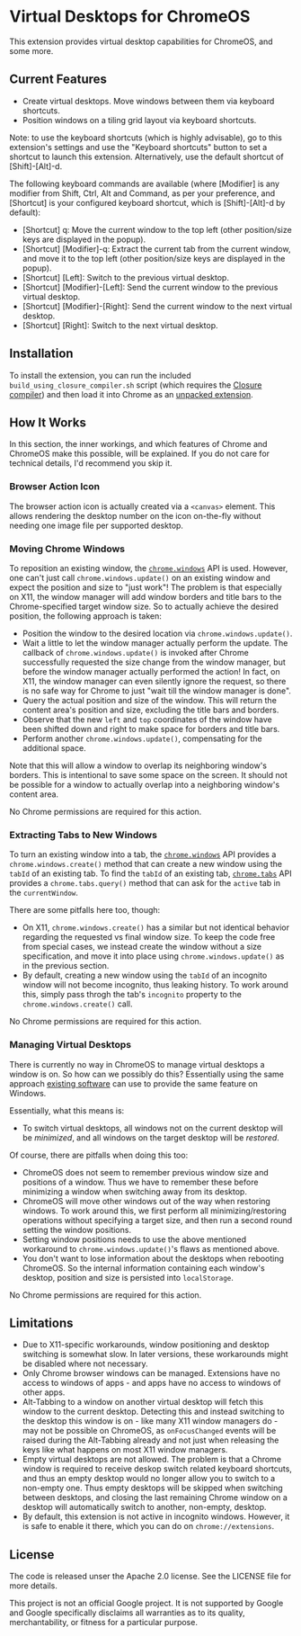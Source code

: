 Virtual Desktops for ChromeOS
=============================

This extension provides virtual desktop capabilities for ChromeOS, and some
more.

Current Features
----------------

* Create virtual desktops. Move windows between them via keyboard shortcuts.
* Position windows on a tiling grid layout via keyboard shortcuts.

Note: to use the keyboard shortcuts (which is highly advisable), go to this
extension's settings and use the "Keyboard shortcuts" button to set a shortcut
to launch this extension. Alternatively, use the default shortcut of
[Shift]-[Alt]-d.

The following keyboard commands are available (where [Modifier] is any
modifier from Shift, Ctrl, Alt and Command, as per your preference, and
[Shortcut] is your configured keyboard shortcut, which is [Shift]-[Alt]-d by
default):

* [Shortcut] q: Move the current window to the top left (other position/size
  keys are displayed in the popup).
* [Shortcut] [Modifier]-q: Extract the current tab from the current window, and
  move it to the top left (other position/size keys are displayed in the
  popup).
* [Shortcut] [Left]: Switch to the previous virtual desktop.
* [Shortcut] [Modifier]-[Left]: Send the current window to the previous virtual
  desktop.
* [Shortcut] [Modifier]-[Right]: Send the current window to the next virtual
  desktop.
* [Shortcut] [Right]: Switch to the next virtual desktop.

Installation
------------

To install the extension, you can run the included
`build_using_closure_compiler.sh` script (which requires the
[Closure compiler](https://developers.google.com/closure/compiler/))
and then load it into Chrome as an
[unpacked extension](https://developer.chrome.com/extensions/getstarted).

How It Works
------------

In this section, the inner workings, and which features of Chrome and ChromeOS
make this possible, will be explained. If you do not care for technical
details, I'd recommend you skip it.

### Browser Action Icon

The browser action icon is actually created via a `<canvas>` element. This
allows rendering the desktop number on the icon on-the-fly without needing one
image file per supported desktop.

### Moving Chrome Windows

To reposition an existing window, the
[`chrome.windows`](https://developer.chrome.com/extensions/windows) API is
used. However, one can't just call `chrome.windows.update()` on an existing
window and expect the position and size to "just work"! The problem is that
especially on X11, the window manager will add window borders and title bars to
the Chrome-specified target window size. So to actually achieve the desired
position, the following approach is taken:

* Position the window to the desired location via `chrome.windows.update()`.
* Wait a little to let the window manager actually perform the update. The
  callback of `chrome.windows.update()` is invoked after Chrome successfully
  requested the size change from the window manager, but before the window
  manager actually performed the action! In fact, on X11, the window manager
  can even silently ignore the request, so there is no safe way for Chrome to
  just "wait till the window manager is done".
* Query the actual position and size of the window. This will return the
  content area's position and size, excluding the title bars and borders.
* Observe that the new `left` and `top` coordinates of the window have been
  shifted down and right to make space for borders and title bars.
* Perform another `chrome.windows.update()`, compensating for the additional
  space.

Note that this will allow a window to overlap its neighboring window's borders.
This is intentional to save some space on the screen. It should not be possible
for a window to actually overlap into a neighboring window's content area.

No Chrome permissions are required for this action.

### Extracting Tabs to New Windows

To turn an existing window into a tab, the
[`chrome.windows`](https://developer.chrome.com/extensions/windows) API
provides a `chrome.windows.create()` method that can create a new window using
the `tabId` of an existing tab. To find the `tabId` of an existing tab,
[`chrome.tabs`](https://developer.chrome.com/extensions/tabs) API provides a
`chrome.tabs.query()` method that can ask for the `active` tab in the
`currentWindow`.

There are some pitfalls here too, though:

* On X11, `chrome.windows.create()` has a similar but not identical behavior
  regarding the requested vs final window size. To keep the code free from
  special cases, we instead create the window without a size specification, and
  move it into place using `chrome.windows.update()` as in the previous
  section.
* By default, creating a new window using the `tabId` of an incognito window
  will not become incognito, thus leaking history. To work around this, simply
  pass throgh the tab's `incognito` property to the `chrome.windows.create()`
  call.

No Chrome permissions are required for this action.

### Managing Virtual Desktops

There is currently no way in ChromeOS to manage virtual desktops a window is
on. So how can we possibly do this? Essentially using the same approach
[existing software](http://virtuawin.sourceforge.net/) can use to provide the
same feature on Windows.

Essentially, what this means is:

* To switch virtual desktops, all windows not on the current desktop will be
  _minimized_, and all windows on the target desktop will be _restored_.

Of course, there are pitfalls when doing this too:

* ChromeOS does not seem to remember previous window size and positions of a
  window. Thus we have to remember these before minimizing a window when
  switching away from its desktop.
* ChromeOS will move other windows out of the way when restoring windows. To
  work around this, we first perform all minimizing/restoring operations
  without specifying a target size, and then run a second round setting the
  window positions.
* Setting window positions needs to use the above mentioned workaround to
  `chrome.windows.update()`'s flaws as mentioned above.
* You don't want to lose information about the desktops when rebooting
  ChromeOS. So the internal information containing each window's desktop,
  position and size is persisted into `localStorage`.

No Chrome permissions are required for this action.

Limitations
-----------

* Due to X11-specific workarounds, window positioning and desktop switching is
  somewhat slow. In later versions, these workarounds might be disabled where
  not necessary.
* Only Chrome browser windows can be managed. Extensions have no access to
  windows of apps - and apps have no access to windows of other apps.
* Alt-Tabbing to a window on another virtual desktop will fetch this window to
  the current desktop. Detecting this and instead switching to the desktop this
  window is on - like many X11 window managers do - may not be possible on
  ChromeOS, as `onFocusChanged` events will be raised during the Alt-Tabbing
  already and not just when releasing the keys like what happens on most X11
  window managers.
* Empty virtual desktops are not allowed. The problem is that a Chrome window
  is required to receive deskop switch related keyboard shortcuts, and thus an
  empty desktop would no longer allow you to switch to a non-empty one. Thus
  empty desktops will be skipped when switching between desktops, and closing
  the last remaining Chrome window on a desktop will automatically switch to
  another, non-empty, desktop.
* By default, this extension is not active in incognito windows. However, it is
  safe to enable it there, which you can do on `chrome://extensions`.

License
-------

The code is released unser the Apache 2.0 license. See the LICENSE file for
more details.

This project is not an official Google project. It is not supported by Google
and Google specifically disclaims all warranties as to its quality,
merchantability, or fitness for a particular purpose.
